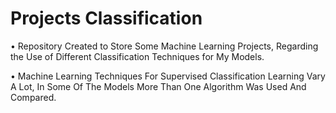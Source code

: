 # Projects Classification
• Repository Created to Store Some Machine Learning Projects, Regarding the Use of Different Classification Techniques for My Models.

• Machine Learning Techniques For Supervised Classification Learning Vary A Lot, In Some Of The Models More Than One Algorithm Was Used And Compared.

